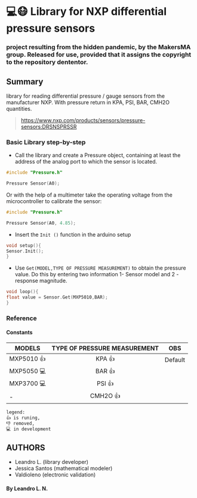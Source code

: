 # 💻😷 Library for NXP differential pressure sensors
### project resulting from the hidden pandemic, by the MakersMA group. Released for use, provided that it assigns the copyright to the repository dententor.
## Summary 
library for reading differential pressure / gauge sensors from the manufacturer NXP. With pressure return in KPA, PSI, BAR, CMH2O quantities.

> https://www.nxp.com/products/sensors/pressure-sensors:DRSNSPRSSR

### Basic Library step-by-step
-  Call the library and create a Pressure object, containing at least the address of the analog port to which the sensor is located.

```C++
#include "Pressure.h"

Pressure Sensor(A0);
``` 
Or with the help of a multimeter take the operating voltage from the microcontroller to calibrate the sensor:

```C++
#include "Pressure.h"

Pressure Sensor(A0, 4.85);
```

-  Insert the `Init ()` function in the arduino setup

```C++
void setup(){
Sensor.Init();
}
```
- Use `Get(MODEL,TYPE OF PRESSURE MEASUREMENT)` to obtain the pressure value. Do this by entering two information 1- Sensor model and 2 - response magnitude.

```C++
void loop(){
float value = Sensor.Get(MXP5010,BAR);
}
```
### Reference 
#### Constants
| MODELS        | TYPE  OF PRESSURE MEASUREMENT| OBS
| --------------------- |:-------------:               |:-------------:|
| MXP5010 👍      | KPA 👍            |   Default     |
| MXP5050 💻      | BAR 👍            |               |
| MXP3700 💻      | PSI 👍            |               |
| -               | CMH2O 👍           |               |

 
```diff 
legend:
👍 is runing,
👎 removed, 
💻 in development
```
## AUTHORS
+ Leandro L. (library developer)
+ Jessica Santos (mathematical modeler)
+ Valdioleno (electronic validation)
#### By Leandro L. N.